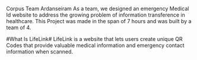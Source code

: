 Corpus
Team Ardanseiram As a team, we designed an emergency Medical Id website to address the growing problem of information transference in healthcare. This Project was made in the span of 7 hours and was built by a team of 4.

#What Is LifeLink#
LifeLink is a website that lets users create unique QR Codes that provide valuable medical information and emergency contact information when scanned.

